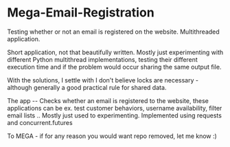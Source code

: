 # Mega-Email-Registration
Testing whether or not an email is registered on the website. Multithreaded application.

Short application, not that beautifully written. Mostly just experimenting with different Python multithread implementations, testing their different execution time and if the problem would occur sharing the same output file.

With the solutions, I settle with I don't believe locks are necessary - although generally a good practical rule for shared data. 

The app --
Checks whether an email is registered to the website, these applications can be ex. test customer behaviors, username availability, filter email lists .. 
Mostly just used to experimenting.
Implemented using requests and concurrent.futures

To MEGA - if for any reason you would want repo removed, let me know :)
